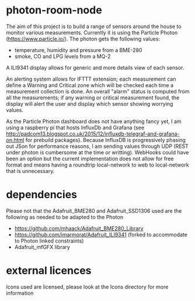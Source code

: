 # photon-room-node

The aim of this project is to build a range of sensors around the house to monitor various measurements.
Currently it is using the Particle Photon (https://www.particle.io/).
The photon gets the following values:
- temperature, humidity and pressure from a BME-280
- smoke, CO and LPG levels from a MQ-2

A ILI9341 display allows for generic and more details view of each sensor.

An alerting system allows for IFTTT extension; each measurement can define a Warning and Critical zone which will be checked each time a measurement collection is done. 
An overall "alarm" status is computed from all the measurements; if any warning or critical measurement found, the display will alert the user and display which sensor showing worrying values.

As the Particle Photon dashboard does not have anything fancy yet, I am using a raspberry pi that hosts InfluxDb and Grafana (see http://padcom13.blogspot.co.uk/2015/12/influxdb-telegraf-and-grafana-on.html for prebuild packages). Because InfluxDB is progressively phasing out JSon for performance reasons, I am sending values through UDP (REST under photon is cumbersome at the time or writting).
WebHooks could have been an option but the current implementation does not allow for free format and means having a roundtrip local-network to web to local-network that is unnecessary.

# dependencies
Please not that the Adafruit_BME280 and Adafruit_SSD1306 used are the following as needed to be adapted to the Photon
- https://github.com/mhaack/Adafruit_BME280_Library
- https://github.com/imarmorat/Adafruit_ILI9341 (forked to accommodate to Photon linked constraints)
- Adafruit_mfGFX library

# external licences
Icons used are licensed, please look at the Icons directory for more information

